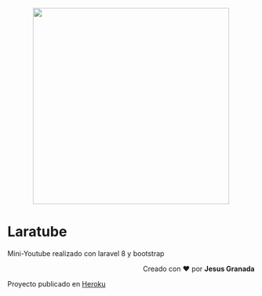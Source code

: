 <p align="center"><a href="https://laravel.com" target="_blank"><img src="https://raw.githubusercontent.com/laravel/art/master/logo-lockup/5%20SVG/2%20CMYK/1%20Full%20Color/laravel-logolockup-cmyk-red.svg" width="400"></a></p>
<h1>Laratube</h1>
Mini-Youtube realizado con laravel 8 y bootstrap

<p align="right">
    Creado con ♥ por <strong>Jesus Granada</strong>
</p>

Proyecto publicado en <a href="https://blog-portafolio-laravel.herokuapp.com/" target="_blank">Heroku</a>
